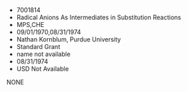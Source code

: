 * 7001814
* Radical Anions As Intermediates in Substitution Reactions
* MPS,CHE
* 09/01/1970,08/31/1974
* Nathan Kornblum, Purdue University
* Standard Grant
*   name not available
* 08/31/1974
* USD Not Available

NONE
